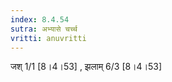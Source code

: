 ```yaml
---
index: 8.4.54
sutra: अभ्यासे चर्च्च
vritti: anuvritti
---
```


जश् 1/1 [8।4।53] , झलाम् 6/3 [8।4।53]